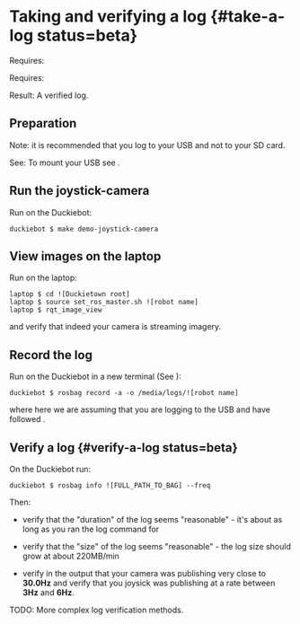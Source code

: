 # Taking and verifying a log {#take-a-log status=beta}

<div class='requirements' markdown='1'>

Requires: [](#read-camera-data)

Requires: [](#sec:rc-control)

Result: A verified log.

</div>

## Preparation

Note: it is recommended that you log to your USB and not to your SD card.

See: To mount your USB see [](#mounting-usb).

## Run the joystick-camera

Run on the Duckiebot:

    duckiebot $ make demo-joystick-camera

## View images on the laptop

Run on the laptop:

    laptop $ cd ![Duckietown root]
    laptop $ source set_ros_master.sh ![robot name]
    laptop $ rqt_image_view

and verify that indeed your camera is streaming imagery.

## Record the log

Run on the Duckiebot in a new terminal (See [](#byobu)):

    duckiebot $ rosbag record -a -o /media/logs/![robot name]

where here we are assuming that you are logging to the USB and have followed [](#mounting-usb).

## Verify a log {#verify-a-log status=beta}


On the Duckiebot run:

    duckiebot $ rosbag info ![FULL_PATH_TO_BAG] --freq

Then:

- verify that the "duration" of the log seems "reasonable" - it's about as long as you ran the log command for

- verify that the "size" of the log seems "reasonable" - the log size should grow at about 220MB/min

- verify in the output that your camera was publishing very close to **30.0Hz** and verify that you joysick was publishing at a rate between **3Hz** and **6Hz**.

TODO: More complex log verification methods.
